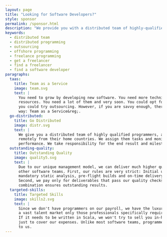 ```yaml
---
layout: page
title: "Looking for Software Developers?"
style: sponsor
permalink: /sponsor.html
description: "We provide you with a distributed team of highly-qualified programmers, all managed by us."
keywords:
  - distributed team
  - distributed programming
  - outsourcing
  - offshore programming
  - freelance programming
  - get a freelancer
  - find a freelancer
  - find a software developer
paragraphs:
  taas:
    title: Team as a Service
    image: team.svg
    text: |
      You need to grow by developing new software. You need more technical and management
      resources. You need a lot of them and very soon. You could opt for head-hunting or
      you could try outsourcing. However, if you are savvy enough, there is a better
      way: Team as a Service&reg;.
  go-distributed:
    title: Go Distributed
    image: distr.svg
    text: |
      We give you a distributed team of highly qualified programmers, all working
      remotely from their home countries. We assign them tasks and monitor their
      performance. We take responsibility for the end result and milestones.
  outstanding-quality:
    title: Outstanding Quality
    image: quality5.svg
    text: |
      Due to our unique management model, we can deliver much higher quality than many
      other software teams. First, our rules are very strict: Initial unit tests,
      mandatory static analysis, pre-flight builds and on-time delivery.
      Second, we pay only for deliverables that pass our quality checks. This
      combination ensures outstanding results.
  targeted-skills:
    title: Targeted Skills
    image: skills2.svg
    text: |
      Since we don't have programmers on our payroll, we have the luxury of choosing from 
      a vast talent market only those professionals specifically required for your project. 
      If it needs to be written in Scala, we won't try to sell you in-house Python developers 
      just to cover our expenses. Unlike most software teams, programmers are not a burden
      to us.
---
```

